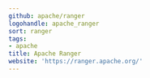 ```yaml
---
github: apache/ranger
logohandle: apache_ranger
sort: ranger
tags:
- apache
title: Apache Ranger
website: 'https://ranger.apache.org/'
---
```

